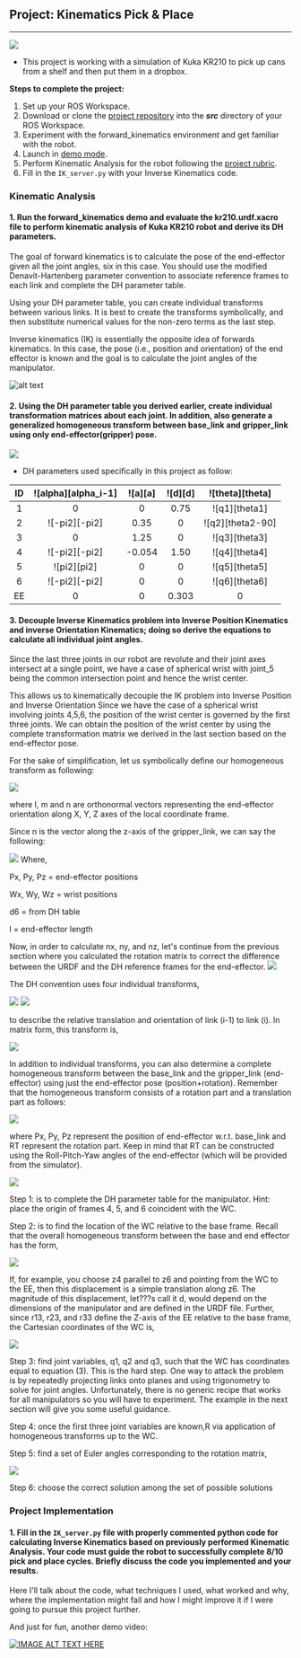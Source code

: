 ## Project: Kinematics Pick & Place

---
![][image6]  

* This project is working with a simulation of Kuka KR210 to pick up cans from a shelf and then put them in a dropbox.  
  
**Steps to complete the project:**  

1. Set up your ROS Workspace.
2. Download or clone the [project repository](https://github.com/udacity/RoboND-Kinematics-Project) into the ***src*** directory of your ROS Workspace.  
3. Experiment with the forward_kinematics environment and get familiar with the robot.
4. Launch in [demo mode](https://classroom.udacity.com/nanodegrees/nd209/parts/7b2fd2d7-e181-401e-977a-6158c77bf816/modules/8855de3f-2897-46c3-a805-628b5ecf045b/lessons/91d017b1-4493-4522-ad52-04a74a01094c/concepts/ae64bb91-e8c4-44c9-adbe-798e8f688193).
5. Perform Kinematic Analysis for the robot following the [project rubric](https://review.udacity.com/#!/rubrics/972/view).
6. Fill in the `IK_server.py` with your Inverse Kinematics code. 


[//]: # (Image References)

[image1]: ./misc_images/misc1.png
[image2]: ./misc_images/misc3.png
[image3]: ./misc_images/misc2.png
[image4]: ./misc_images/misc4.png
[image5]: ./misc_images/misc5.png
[image6]: ./misc_images/misc6.png
[image7]: ./misc_images/misc7.png
[image8]: ./misc_images/misc8.png
[image9]: ./misc_images/misc9.png
[image10]: ./misc_images/misc10.png
[image11]: ./misc_images/image-3.png
[image12]: ./misc_images/image-4.png
[image13]: ./misc_images/image-5.png
[image14]: ./misc_images/misc11.png
[image15]: ./misc_images/misc12.png
### Kinematic Analysis
#### 1. Run the forward_kinematics demo and evaluate the kr210.urdf.xacro file to perform kinematic analysis of Kuka KR210 robot and derive its DH parameters.

The goal of forward kinematics is to calculate the pose of the end-effector given all the joint angles, six in this case. You should use the modified Denavit-Hartenberg parameter convention to associate reference frames to each link and complete the DH parameter table.

Using your DH parameter table, you can create individual transforms between various links. It is best to create the transforms symbolically, and then substitute numerical values for the non-zero terms as the last step.

Inverse kinematics (IK) is essentially the opposite idea of forwards kinematics. In this case, the pose (i.e., position and orientation) of the end effector is known and the goal is to calculate the joint angles of the manipulator.

![alt text][image1]

#### 2. Using the DH parameter table you derived earlier, create individual transformation matrices about each joint. In addition, also generate a generalized homogeneous transform between base_link and gripper_link using only end-effector(gripper) pose.
  
![][image7]  

* DH parameters used specifically in this project as follow:

|ID   |![alpha][alpha_i-1] |![a][a] |![d][d] |![theta][theta]    |
|:---:|:------------------:|:------:|:------:|:-----------------:| 
|    1|                  0 |      0 |   0.75 |     ![q1][theta1] |
|    2|      ![-pi2][-pi2] |   0.35 |      0 |  ![q2][theta2-90] |
|    3|                  0 |   1.25 |      0 |     ![q3][theta3] |
|    4|      ![-pi2][-pi2] | -0.054 |   1.50 |     ![q4][theta4] |
|    5|        ![pi2][pi2] |      0 |      0 |     ![q5][theta5] |
|    6|      ![-pi2][-pi2] |      0 |      0 |     ![q6][theta6] |
|   EE|                  0 |      0 |  0.303 |                 0 |

#### 3. Decouple Inverse Kinematics problem into Inverse Position Kinematics and inverse Orientation Kinematics; doing so derive the equations to calculate all individual joint angles.  

Since the last three joints in our robot are revolute and their joint axes intersect at a single point, we have a case of spherical wrist with joint_5 being the common intersection point and hence the wrist center.

This allows us to kinematically decouple the IK problem into Inverse Position and Inverse Orientation
Since we have the case of a spherical wrist involving joints 4,5,6, the position of the wrist center is governed by the first three joints. We can obtain the position of the wrist center by using the complete transformation matrix we derived in the last section based on the end-effector pose.

For the sake of simplification, let us symbolically define our homogeneous transform as following:  

![][image14]  

where l, m and n are orthonormal vectors representing the end-effector orientation along X, Y, Z axes of the local coordinate frame.

Since n is the vector along the z-axis of the gripper_link, we can say the following:  

![][image15] 
Where,

Px, Py, Pz = end-effector positions

Wx, Wy, Wz = wrist positions

d6 = from DH table

l = end-effector length

Now, in order to calculate nx, ny, and nz, let's continue from the previous section where you calculated the rotation matrix to correct the difference between the URDF and the DH reference frames for the end-effector.
![][image2]  

 The DH convention uses four individual transforms,

![][image8]
![][image5]  

to describe the relative translation and orientation of link (i-1) to link (i). In matrix form, this transform is,

![][image9]  

In addition to individual transforms, you can also determine a complete homogeneous transform between the base_link and the gripper_link (end-effector) using just the end-effector pose (position+rotation). Remember that the homogeneous transform consists of a rotation part and a translation part as follows:
 
![][image10]  

where Px, Py, Pz represent the position of end-effector w.r.t. base_link and RT represent the rotation part. Keep in mind that RT can be constructed using the Roll-Pitch-Yaw angles of the end-effector (which will be provided from the simulator).




![][image4]  

Step 1: is to complete the DH parameter table for the manipulator. Hint: place the origin of frames 4, 5, and 6 coincident with the WC.

Step 2: is to find the location of the WC relative to the base frame. Recall that the overall homogeneous transform between the base and end effector has the form, 

![][image11]  

If, for example, you choose z4 parallel to z6 and pointing from the WC to the EE, then this displacement is a simple translation along z6. The magnitude of this displacement, let???s call it d, would depend on the dimensions of the manipulator and are defined in the URDF file. Further, since r13, r23, and r33 define the Z-axis of the EE relative to the base frame, the Cartesian coordinates of the WC is,  

![][image12]  

Step 3: find joint variables, q1, q2 and q3, such that the WC has coordinates equal to equation (3). This is the hard step. One way to attack the problem is by repeatedly projecting links onto planes and using trigonometry to solve for joint angles. Unfortunately, there is no generic recipe that works for all manipulators so you will have to experiment. The example in the next section will give you some useful guidance.

Step 4: once the first three joint variables are known,R via application of homogeneous transforms up to the WC.

Step 5: find a set of Euler angles corresponding to the rotation matrix,  

![][image13]  

Step 6: choose the correct solution among the set of possible solutions

### Project Implementation

#### 1. Fill in the `IK_server.py` file with properly commented python code for calculating Inverse Kinematics based on previously performed Kinematic Analysis. Your code must guide the robot to successfully complete 8/10 pick and place cycles. Briefly discuss the code you implemented and your results. 


Here I'll talk about the code, what techniques I used, what worked and why, where the implementation might fail and how I might improve it if I were going to pursue this project further.  


And just for fun, another demo video:  

[![IMAGE ALT TEXT HERE](https://img.youtube.com/vi/MdpdmbwKlCA/0.jpg)](https://www.youtube.com/watch?v=MdpdmbwKlCA)



